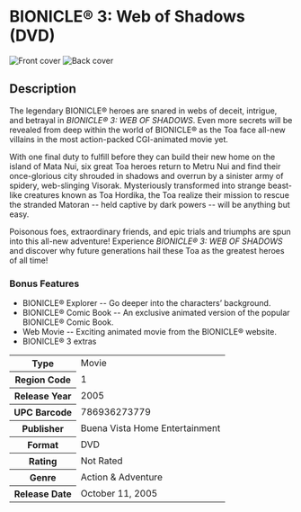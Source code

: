 # BIONICLE® 3: Web of Shadows (DVD)

![Front cover](https://user-images.githubusercontent.com/60803596/173686305-feeeab52-5327-47aa-b0bc-cedb21e00cf9.jpeg)
![Back cover](https://user-images.githubusercontent.com/60803596/173686359-0188574f-0a38-45fa-9c89-6a8b5b36d4ac.jpeg)

## Description

The legendary BIONICLE® heroes are snared in webs of deceit, intrigue, and betrayal in *BIONICLE® 3: WEB OF SHADOWS*. Even more secrets will be revealed from deep within the world of BIONICLE® as the Toa face all-new villains in the most action-packed CGI-animated movie yet.

With one final duty to fulfill before they can build their new home on the island of Mata Nui, six great Toa heroes return to Metru Nui and find their once-glorious city shrouded in shadows and overrun by a sinister army of spidery, web-slinging Visorak. Mysteriously transformed into strange beast-like creatures known as Toa Hordika, the Toa realize their mission to rescue the stranded Matoran -- held captive by dark powers -- will be anything but easy.

Poisonous foes, extraordinary friends, and epic trials and triumphs are spun into this all-new adventure! Experience *BIONICLE® 3: WEB OF SHADOWS* and discover why future generations hail these Toa as the greatest heroes of all time!

### Bonus Features

- BIONICLE® Explorer -- Go deeper into the characters’ background.
- BIONICLE® Comic Book -- An exclusive animated version of the popular BIONICLE® Comic Book.
- Web Movie -- Exciting animated movie from the BIONICLE® website.
- BIONICLE® 3 extras

<table>
<tbody>
<tr>
<th>Type</th>
<td>Movie</td>
</tr>
<tr>
<th>Region Code</th>
<td>1</td>
</tr>
<tr>
<th>Release Year</th>
<td>2005</td>
</tr>
<tr>
<th>UPC Barcode</th>
<td>786936273779</td>
</tr>
<tr>
<th>Publisher</th>
<td>Buena Vista Home Entertainment</td>
</tr>
<tr>
<th>Format</th>
<td>DVD</td>
</tr>
<tr>
<th>Rating</th>
<td>Not Rated</td>
</tr>
<tr>
<th>Genre</th>
<td>Action &amp; Adventure</td>
</tr>
<tr>
<th>Release Date</th>
<td>
  <time datetime="2005-10-11">October 11, 2005</time>
</td>
</tr>
</tbody>
</table>
